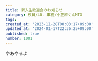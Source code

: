 ```yaml
---
title: 新入生歓迎会のお知らせ
category: 役員/40. 事務/小笠原くんMTG
tags:
created_at: '2023-11-28T00:03:17+09:00'
updated_at: '2024-01-17T22:36:25+09:00'
published: true
number: 1001
---
```


やあやるよ
